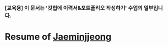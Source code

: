 ### [교육용] 이 문서는 '깃헙에 이력서&포트폴리오 작성하기' 수업의 일부입니다.

# Resume of [Jaeminjjeong](https://github.com/jaeminjjeong)


 
